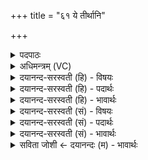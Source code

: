 +++
title = "६१ ये तीर्थानि"

+++
<details><summary>पदपाठः</summary>

ये। ती॒र्थानि॑। प्र॒चर॒न्तीति॑ प्र॒ऽचर॑न्ति। सृ॒काह॑स्ता॒ इति॑ सृ॒काऽह॑स्ताः। नि॒ष॒ङ्गिणः॑। तेषा॑म्। स॒ह॒स्र॒यो॒ज॒न इति॑ सहस्रऽयोज॒ने। अव॑। धन्वा॑नि। त॒न्म॒सि॒। ६१।
</details>

<details><summary>अधिमन्त्रम् (VC)</summary>

- रुद्रा देवताः
- परमेष्ठी प्रजापतिर्वा देवा ऋषयः
- निचृदार्ष्यनुष्टुप्
- गान्धारः
</details>

<details><summary>दयानन्द-सरस्वती (हि) - विषयः</summary>

फिर उसी विषय को अगले मन्त्र में कहा है ॥
</details>

<details><summary>दयानन्द-सरस्वती (हि) - पदार्थः</summary>

पदार्थान्वयभाषाः -  हम लोग (ये) जो (सृकाहस्ताः) हाथों में वज्र धारण किये हुए (निषङ्गिणः) प्रशंसित बाण और कोश से युक्त जनों के समान (तीर्थानि) दुःखों से पार करने हारे वेद आचार्य सत्यभाषण और ब्रह्मचर्यादि अच्छे नियम अथवा जिनसे समुद्रादिकों को पार करते हैं, उन नौका आदि तीर्थों का (प्रचरन्ति) प्रचार करते हैं (तेषाम्) उन के (सहस्रयोजने) हजार योजन के देश में (धन्वानि) शस्त्रों को (अव, तन्मसि) विस्तृत करते हैं ॥६१ ॥
</details>

<details><summary>दयानन्द-सरस्वती (हि) - भावार्थः</summary>

भावार्थभाषाः -  मनुष्यों के दो प्रकार के तीर्थ हैं, उन में पहिले तो वे जो ब्रह्मचर्य, गुरु की सेवा, वेदादि शास्त्रों का पढ़ना-पढ़ाना, सत्सङ्ग, ईश्वर की उपासना और सत्यभाषण आदि दुःखसागर से मनुष्यों को पार करते हैं और दूसरे वे जिनसे समुद्रादि जलाशयों के इस पार उस पार जाने आने को समर्थ हों ॥६१ ॥
</details>

<details><summary>दयानन्द-सरस्वती (सं) - विषयः</summary>

पुनस्तदेवाह ॥
</details>

<details><summary>दयानन्द-सरस्वती (सं) - पदार्थः</summary>

पदार्थान्वयभाषाः -  वयं ये सृकाहस्ता निषङ्गिण इव तीर्थानि प्रचरन्ति तेषां सहस्रयोजने धन्वान्यव तन्मसि ॥६१ ॥
</details>

<details><summary>दयानन्द-सरस्वती (सं) - भावार्थः</summary>

भावार्थभाषाः -  मनुष्याणां द्विविधानि तीर्थानि वर्त्तन्ते तेष्वाद्यानि ब्रह्मचर्याचार्यसेवावेदाद्यध्ययनाध्यापन-सत्सङ्गेश्वरोपासनासत्यभाषणादीनि दुःखसागराज्जनान् पारं नयन्ति। अपराणि यैः समुद्रादिजलाशयेभ्यः पारावारं गन्तुं शक्याश्चेति ॥६१ ॥
</details>

<details><summary>सविता जोशी ← दयानन्दः (म) - भावार्थः</summary>

भावार्थभाषाः -  माणसांनी हे जाणावे की, दोन प्रकारची तीर्थे असतात. त्यापैकी पहिले ब्रह्मचर्य, गुरूची सेवा, वेदादिशास्रांचे अध्ययन-अध्यापन, सत्संग, ईश्वराची उपासना व सत्यभाषण. हे दुःखसागरातून माणसांना तारून नेतात व दुसरे तीर्थ म्हणजे (नौका वगैरे) ज्याद्वारे समुद्र इत्यादी जलाशयातून जाता येते ते.
</details>